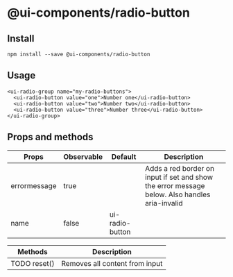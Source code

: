 # @ui-components/radio-button

## Install
```
npm install --save @ui-components/radio-button
```

## Usage
```
<ui-radio-group name="my-radio-buttons">
  <ui-radio-button value="one">Number one</ui-radio-button>
  <ui-radio-button value="two">Number two</ui-radio-button>
  <ui-radio-button value="three">Number three</ui-radio-button>
</ui-radio-group>
```

## Props and methods
|  Props | Observable | Default | Description |
| --- | --- | --- | --- |
| errormessage | true | | Adds a red border on input if set and show the error message below. Also handles aria-invalid |
| name | false | ui-radio-button | |

| Methods | Description |
| --- | --- |
| TODO reset() | Removes all content from input |
